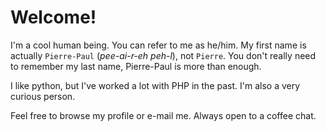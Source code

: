 Welcome!
=======

I'm a cool human being. You can refer to me as he/him. My first name is actually `Pierre-Paul` (_pee-ai-r-eh peh-l_), not `Pierre`. You don't really need to remember my last name, Pierre-Paul is more than enough.

I like python, but I've worked a lot with PHP in the past. I'm also a very curious person.

Feel free to browse my profile or e-mail me. Always open to a coffee chat.
